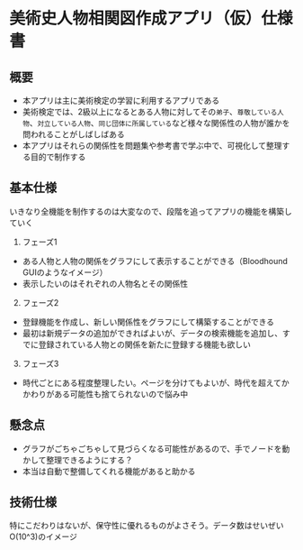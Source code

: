 # 美術史人物相関図作成アプリ（仮）仕様書
## 概要
- 本アプリは主に美術検定の学習に利用するアプリである
- 美術検定では、2級以上になるとある人物に対してその`弟子`、`尊敬している人物`、`対立している人物`、`同じ団体に所属している`など様々な関係性の人物が誰かを問われることがしばしばある
- 本アプリはそれらの関係性を問題集や参考書で学ぶ中で、可視化して整理する目的で制作する

## 基本仕様
いきなり全機能を制作するのは大変なので、段階を追ってアプリの機能を構築していく
1. フェーズ1
- ある人物と人物の関係をグラフにして表示することができる（Bloodhound GUIのようなイメージ）
- 表示したいのはそれぞれの人物名とその関係性
2. フェーズ2
- 登録機能を作成し、新しい関係性をグラフにして構築することができる
- 最初は新規データの追加ができればよいが、データの検索機能を追加し、すでに登録されている人物との関係を新たに登録する機能も欲しい
3. フェーズ3
- 時代ごとにある程度整理したい。ページを分けてもよいが、時代を超えてかかわりがある可能性も捨てられないので悩み中

## 懸念点
- グラフがごちゃごちゃして見づらくなる可能性があるので、手でノードを動かして整理できるようにする？
- 本当は自動で整備してくれる機能があると助かる
## 技術仕様
特にこだわりはないが、保守性に優れるものがよさそう。データ数はせいぜいO(10^3)のイメージ